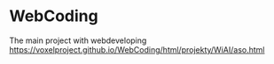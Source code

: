 # WebCoding
The main project with webdeveloping
https://voxelproject.github.io/WebCoding/html/projekty/WiAI/aso.html
